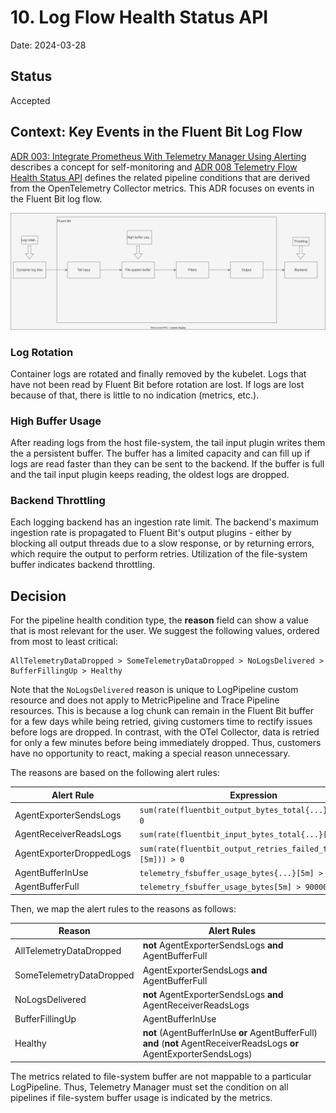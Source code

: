 # 10. Log Flow Health Status API

Date: 2024-03-28

## Status

Accepted

## Context: Key Events in the Fluent Bit Log Flow

[ADR 003: Integrate Prometheus With Telemetry Manager Using Alerting](003-integrate-prometheus-with-telemetry-manager-using-alerting.md) describes a concept for self-monitoring and [ADR 008 Telemetry Flow Health Status API](008-telemetry-flow-healthiness-status-api.md) defines the related pipeline conditions that are derived from the OpenTelemetry Collector metrics. This ADR focuses on events in the Fluent Bit log flow.

![Fluent Bit Data Flow](../assets/fluent-bit-data-flow.drawio.svg "Fluent Bit Data Flow")

### Log Rotation

Container logs are rotated and finally removed by the kubelet. Logs that have not been read by Fluent Bit before rotation are lost. If logs are lost because of that, there is little to no indication (metrics, etc.).

### High Buffer Usage

After reading logs from the host file-system, the tail input plugin writes them the a persistent buffer. The buffer has a limited capacity and can fill up if logs are read faster than they can be sent to the backend. If the buffer is full and the tail input plugin keeps reading, the oldest logs are dropped.

### Backend Throttling

Each logging backend has an ingestion rate limit. The backend's maximum ingestion rate is propagated to Fluent Bit's output plugins - either by blocking all output threads due to a slow response, or by returning errors, which require the output to perform retries. Utilization of the file-system buffer indicates backend throttling.

## Decision

For the pipeline health condition type, the **reason** field can show a value that is most relevant for the user. We suggest the following values, ordered from most to least critical:

   ```
   AllTelemetryDataDropped > SomeTelemetryDataDropped > NoLogsDelivered > BufferFillingUp > Healthy
   ```

Note that the `NoLogsDelivered` reason is unique to LogPipeline custom resource and does not apply to MetricPipeline and Trace Pipeline resources. This is because a log chunk can remain in the Fluent Bit buffer for a few  days while being retried, giving customers time to rectify issues before logs are dropped. In contrast, with the OTel Collector, data is retried for only a few minutes before being immediately dropped. Thus, customers have no opportunity to react, making a special reason unnecessary.

The reasons are based on the following alert rules:

| Alert Rule | Expression |
| --- | --- |
| AgentExporterSendsLogs         | `sum(rate(fluentbit_output_bytes_total{...}[5m])) > 0`           |
| AgentReceiverReadsLogs         | `sum(rate(fluentbit_input_bytes_total{...}[5m])) > 0`        |
| AgentExporterDroppedLogs       | `sum(rate(fluentbit_output_retries_failed_total{...}[5m])) > 0`    |
| AgentBufferInUse               | `telemetry_fsbuffer_usage_bytes{...}[5m] > 300000000` |
| AgentBufferFull                | `telemetry_fsbuffer_usage_bytes[5m] > 900000000`   |

Then, we map the alert rules to the reasons as follows:

| Reason | Alert Rules |
| --- | --- |
| AllTelemetryDataDropped           | **not** AgentExporterSendsLogs **and** AgentBufferFull |
| SomeTelemetryDataDropped          | AgentExporterSendsLogs **and** AgentBufferFull       |
| NoLogsDelivered                   | **not** AgentExporterSendsLogs **and** AgentReceiverReadsLogs |
| BufferFillingUp                   | AgentBufferInUse |
| Healthy                           | **not** (AgentBufferInUse **or** AgentBufferFull) **and** (**not** AgentReceiverReadsLogs **or** AgentExporterSendsLogs) |

The metrics related to file-system buffer are not mappable to a particular LogPipeline. Thus, Telemetry Manager must set the condition on all pipelines if file-system buffer usage is indicated by the metrics.
